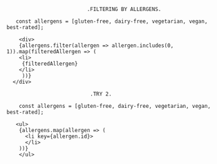 
                              .FILTERING BY ALLERGENS.
       
       const allergens = [gluten-free, dairy-free, vegetarian, vegan, best-rated];
       
        <div>
        {allergens.filter(allergen => allergen.includes(0, 1)).map(filteredAllergen => (
        <li>
         {filteredAllergen}
        </li>
         ))}
      </div>

                               .TRY 2.
       
        const allergens = [gluten-free, dairy-free, vegetarian, vegan, best-rated];

       <ul>
        {allergens.map(allergen => (
          <li key={allergen.id}>
          </li>
        ))}
        </ul>



